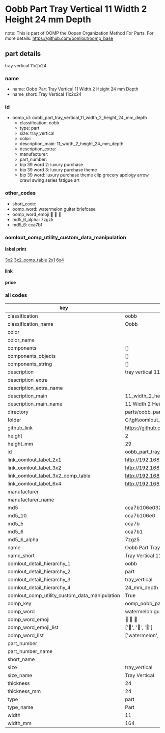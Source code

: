 # Oobb Part Tray Vertical 11 Width 2 Height 24 mm Depth  

note: This is part of OOMP the Oopen Organization Method For Parts. For more details: https://github.com/oomlout/oomp_base

##  part details
  



tray vertical 11x2x24



### name
* name: Oobb Part Tray Vertical 11 Width 2 Height 24 mm Depth
* name_short: Tray Vertical 11x2x24 
### id
* oomp_id: oobb_part_tray_vertical_11_width_2_height_24_mm_depth
  * classification: oobb
  * type: part
  * size: tray_vertical
  * color: 
  * description_main: 11_width_2_height_24_mm_depth
  * description_extra: 
  * manufacturer: 
  * part_number: 
  * bip 39 word 2: luxury purchase
  * bip 39 word 3: luxury purchase theme
  * bip 39 word: luxury purchase theme clip grocery apology arrow crawl swing series fatigue art

### other_codes
* short_code: 
* oomp_word: watermelon guitar briefcase
* oomp_word_emoji :watermelon: :guitar: :briefcase:
* md5_6_alpha: 7zgz5
* md5_6: cca7b1






### oomlout_oomp_utility_custom_data_manipulation
#### label print
[3x2](http://192.168.1.245:1112/?label=oomp%207zgz5)
[3x2_oomp_table](http://192.168.1.108:1112/?label=oomp%207zgz5)
[2x1](http://192.168.1.242:1112/?label=oomp%207zgz5)
[6x4](http://192.168.1.55:1112/?label=oomp%207zgz5)    

#### link

                              

#### price







### all codes 
| key | value |  
| --- | --- |  
| classification | oobb |  
| classification_name | Oobb |  
| color |  |  
| color_name |  |  
| components | [] |  
| components_objects | [] |  
| components_string | [] |  
| description | tray vertical 11x2x24 |  
| description_extra |  |  
| description_extra_name |  |  
| description_main | 11_width_2_height_24_mm_depth |  
| description_main_name | 11 Width 2 Height 24 mm Depth |  
| directory | parts/oobb_part_tray_vertical_11_width_2_height_24_mm_depth |  
| folder | C:\gh\oomlout_oobb_version_4_generated_parts\parts\oobb_part_tray_vertical_11_width_2_height_24_mm_depth |  
| github_link | https://github.com/oomlout/oomlout_oomp_part_src/tree/main/parts/oobb_part_tray_vertical_11_width_2_height_24_mm_depth |  
| height | 2 |  
| height_mm | 29 |  
| id | oobb_part_tray_vertical_11_width_2_height_24_mm_depth |  
| link_oomlout_label_2x1 | http://192.168.1.242:1112/?label=oomp%207zgz5 |  
| link_oomlout_label_3x2 | http://192.168.1.245:1112/?label=oomp%207zgz5 |  
| link_oomlout_label_3x2_oomp_table | http://192.168.1.108:1112/?label=oomp%207zgz5 |  
| link_oomlout_label_6x4 | http://192.168.1.55:1112/?label=oomp%207zgz5 |  
| manufacturer |  |  
| manufacturer_name |  |  
| md5 | cca7b106e032a19429b362b5c02b8c2a |  
| md5_10 | cca7b106e0 |  
| md5_5 | cca7b |  
| md5_6 | cca7b1 |  
| md5_6_alpha | 7zgz5 |  
| name | Oobb Part Tray Vertical 11 Width 2 Height 24 mm Depth |  
| name_short | Tray Vertical 11x2x24  |  
| oomlout_detail_hierarchy_1 | oobb |  
| oomlout_detail_hierarchy_2 | part |  
| oomlout_detail_hierarchy_3 | tray_vertical |  
| oomlout_detail_hierarchy_4 | 24_mm_depth |  
| oomlout_oomp_utility_custom_data_manipulation | True |  
| oomp_key | oomp_oobb_part_tray_vertical_11_width_2_height_24_mm_depth |  
| oomp_word | watermelon guitar briefcase |  
| oomp_word_emoji | :watermelon: :guitar: :briefcase: |  
| oomp_word_emoji_list | [':watermelon:', ':guitar:', ':briefcase:'] |  
| oomp_word_list | ['watermelon', 'guitar', 'briefcase'] |  
| part_number |  |  
| part_number_name |  |  
| short_name |  |  
| size | tray_vertical |  
| size_name | Tray Vertical |  
| thickness | 24 |  
| thickness_mm | 24 |  
| type | part |  
| type_name | Part |  
| width | 11 |  
| width_mm | 164 |  
